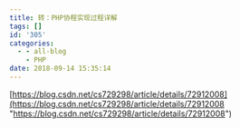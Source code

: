 ```yaml
---
title: 转：PHP协程实现过程详解
tags: []
id: '305'
categories:
  - - all-blog
    - PHP
date: 2018-09-14 15:35:14
---
```


[https://blog.csdn.net/cs729298/article/details/72912008](https://blog.csdn.net/cs729298/article/details/72912008 "https://blog.csdn.net/cs729298/article/details/72912008")
